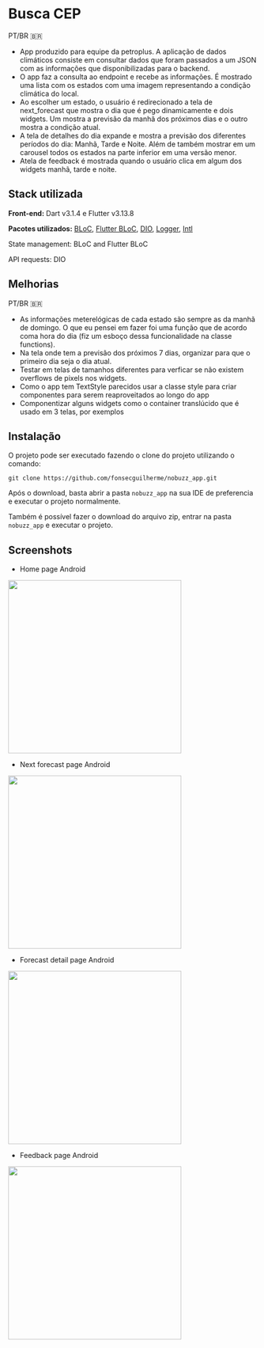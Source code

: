 
# Busca CEP
PT/BR 🇧🇷
- App produzido para equipe da petroplus. A aplicação de dados climáticos consiste em consultar dados que foram passados a um JSON com as informações que disponibilizadas para o backend.
- O app faz a consulta ao endpoint e recebe as informações. É mostrado uma lista com os estados com uma imagem representando a condição climática do local.
- Ao escolher um estado, o usuário é redirecionado a tela de next_forecast que mostra o dia que é pego dinamicamente e dois widgets. Um mostra a previsão da manhã dos próximos dias e o outro mostra a condição atual.
- A tela de detalhes do dia expande e mostra a previsão dos diferentes períodos do dia: Manhã, Tarde e Noite. Além de também mostrar em um carousel todos os estados na parte inferior em uma versão menor.
- Atela de feedback é mostrada quando o usuário clica em algum dos widgets manhã, tarde e noite.  

## Stack utilizada

**Front-end:** Dart v3.1.4 e Flutter v3.13.8

**Pacotes utilizados:** [BLoC](https://pub.dev/packages/bloc), [Flutter BLoC](https://pub.dev/packages/flutter_bloc), [DIO](https://pub.dev/packages/dio), [Logger](https://pub.dev/packages/logger), [Intl](https://pub.dev/packages/intl)

State management: BLoC and Flutter BLoC

API requests: DIO

## Melhorias

PT/BR 🇧🇷
- As informações meterelógicas de cada estado são sempre as da manhã de domingo. O que eu pensei em fazer foi uma função que de acordo coma hora do dia (fiz um esboço dessa funcionalidade na classe functions).
- Na tela onde tem a previsão dos próximos 7 dias, organizar para que o primeiro dia seja o dia atual.
- Testar em telas de tamanhos diferentes para verficar se não existem overflows de pixels nos widgets.
- Como o app tem TextStyle parecidos usar a classe style para criar componentes para serem reaproveitados ao longo do app
- Componentizar alguns widgets como o container translúcido que é usado em 3 telas, por exemplos

## Instalação

O projeto pode ser executado fazendo o clone do projeto utilizando o comando:

```
git clone https://github.com/fonsecguilherme/nobuzz_app.git
```    
Após o download, basta abrir a pasta `nobuzz_app` na sua IDE de preferencia e executar o projeto normalmente. 

Também é possível fazer o download do arquivo zip, entrar na pasta `nobuzz_app` e executar o projeto. 

## Screenshots

* Home page Android
<p float="left">
  <img src="https://github.com/fonsecguilherme/nobuzz_app/blob/master/screenshots/home_page.png" width="350" />
</p>

* Next forecast page Android
<p float="left">
  <img src="https://github.com/fonsecguilherme/nobuzz_app/blob/master/screenshots/next_forecast_page.png" width="350" />
</p>

* Forecast detail page Android
<p float="left">
  <img src="https://github.com/fonsecguilherme/nobuzz_app/blob/master/screenshots/forecast_details_page.png" width="350" />
</p>

* Feedback page Android
<p float="left">
  <img src="https://github.com/fonsecguilherme/nobuzz_app/blob/master/screenshots/feedback_page.png" width="350" />
</p>
